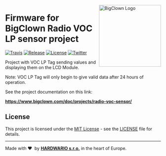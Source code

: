 <a href="https://www.bigclown.com/"><img src="https://bigclown.sirv.com/logo.png" width="200" alt="BigClown Logo" align="right"></a>

# Firmware for BigClown Radio VOC LP sensor project

[![Travis](https://img.shields.io/travis/bigclownlabs/bcf-radio-voc-lp-sensor/master.svg)](https://travis-ci.org/bigclownlabs/bcf-radio-voc-lp-sensor)
[![Release](https://img.shields.io/github/release/bigclownlabs/bcf-radio-voc-lp-sensor.svg)](https://github.com/bigclownlabs/bcf-radio-voc-lp-sensor/releases)
[![License](https://img.shields.io/github/license/bigclownlabs/bcf-radio-voc-lp-sensor.svg)](https://github.com/bigclownlabs/bcf-radio-voc-lp-sensor/blob/master/LICENSE)
[![Twitter](https://img.shields.io/twitter/follow/BigClownLabs.svg?style=social&label=Follow)](https://twitter.com/BigClownLabs)

Project with VOC LP Tag sending values and displaying them on the LCD Module.

Note: VOC LP Tag will only begin to give valid data after 24 hours of operation.

See the project documentation on this link:

**https://www.bigclown.com/doc/projects/radio-voc-sensor/**

## License

This project is licensed under the [MIT License](https://opensource.org/licenses/MIT/) - see the [LICENSE](LICENSE) file for details.

---

Made with &#x2764;&nbsp; by [**HARDWARIO s.r.o.**](https://www.hardwario.com/) in the heart of Europe.
